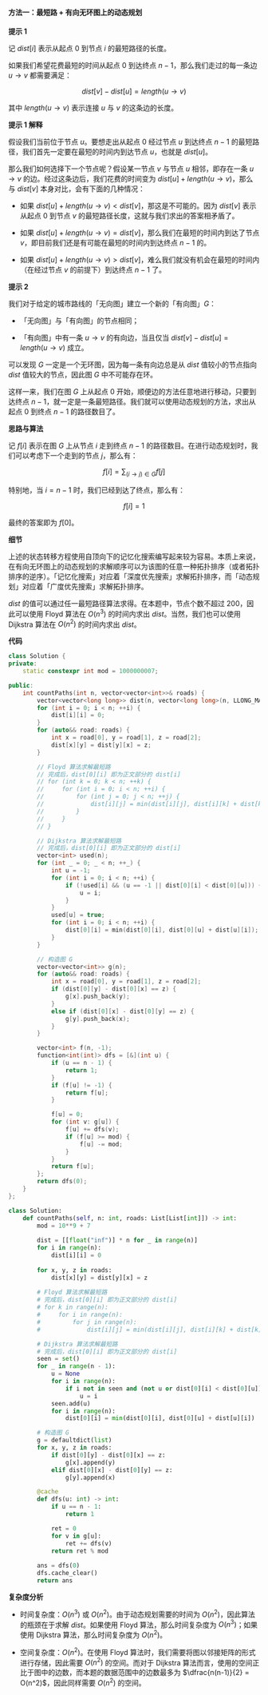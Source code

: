 #### 方法一：最短路 + 有向无环图上的动态规划

**提示 $1$**

记 $\textit{dist}[i]$ 表示从起点 $0$ 到节点 $i$ 的最短路径的长度。

如果我们希望花费最短的时间从起点 $0$ 到达终点 $n-1$，那么我们走过的每一条边 $u \to v$ 都需要满足：

$$
\textit{dist}[v] - \textit{dist}[u] = \textit{length}(u \to v)
$$

其中 $\textit{length}(u \to v)$ 表示连接 $u$ 与 $v$ 的这条边的长度。

**提示 $1$ 解释**

假设我们当前位于节点 $u$。要想走出从起点 $0$ 经过节点 $u$ 到达终点 $n-1$ 的最短路径，我们首先一定要在最短的时间内到达节点 $u$，也就是 $\textit{dist}[u]$。

那么我们如何选择下一个节点呢？假设某一节点 $v$ 与节点 $u$ 相邻，即存在一条 $u \to v$ 的边。经过这条边后，我们花费的时间变为 $\textit{dist}[u] + \textit{length}(u \to v)$，那么与 $\textit{dist}[v]$ 本身对比，会有下面的几种情况：

- 如果 $\textit{dist}[u] + \textit{length}(u \to v) < \textit{dist}[v]$，那这是不可能的。因为 $\textit{dist}[v]$ 表示从起点 $0$ 到节点 $v$ 的最短路径长度，这就与我们求出的答案相矛盾了。

- 如果 $\textit{dist}[u] + \textit{length}(u \to v) = \textit{dist}[v]$，那么我们在最短的时间内到达了节点 $v$，即目前我们还是有可能在最短的时间内到达终点 $n-1$ 的。

- 如果 $\textit{dist}[u] + \textit{length}(u \to v) > \textit{dist}[v]$，难么我们就没有机会在最短的时间内（在经过节点 $v$ 的前提下）到达终点 $n-1$ 了。

**提示 $2$**

我们对于给定的城市路线的「无向图」建立一个新的「有向图」$G$：

- 「无向图」与「有向图」的节点相同；

- 「有向图」中有一条 $u \to v$ 的有向边，当且仅当 $\textit{dist}[v] - \textit{dist}[u] = \textit{length}(u \to v)$ 成立。

可以发现 $G$ 一定是一个无环图，因为每一条有向边总是从 $\textit{dist}$ 值较小的节点指向 $\textit{dist}$ 值较大的节点，因此图 $G$ 中不可能存在环。

这样一来，我们在图 $G$ 上从起点 $0$ 开始，顺便边的方法任意地进行移动，只要到达终点 $n-1$，就一定是一条最短路径。我们就可以使用动态规划的方法，求出从起点 $0$ 到终点 $n-1$ 的路径数目了。

**思路与算法**

记 $f[i]$ 表示在图 $G$ 上从节点 $i$ 走到终点 $n-1$ 的路径数目。在进行动态规划时，我们可以考虑下一个走到的节点 $j$，那么有：

$$
f[i] = \sum_{(i \to j) \in G} f[j]
$$

特别地，当 $i=n-1$ 时，我们已经到达了终点，那么有：

$$
f[i] = 1
$$

最终的答案即为 $f[0]$。

**细节**

上述的状态转移方程使用自顶向下的记忆化搜索编写起来较为容易。本质上来说，在有向无环图上的动态规划的求解顺序可以为该图的任意一种拓扑排序（或者拓扑排序的逆序）。「记忆化搜索」对应着「深度优先搜索」求解拓扑排序，而「动态规划」对应着「广度优先搜索」求解拓扑排序。

$\textit{dist}$ 的值可以通过任一最短路径算法求得。在本题中，节点个数不超过 $200$，因此可以使用 $\text{Floyd}$ 算法在 $O(n^3)$ 的时间内求出 $\textit{dist}$。当然，我们也可以使用 $\text{Dijkstra}$ 算法在 $O(n^2)$ 的时间内求出 $\textit{dist}$。

**代码**

```C++ [sol1-C++]
class Solution {
private:
    static constexpr int mod = 1000000007;

public:
    int countPaths(int n, vector<vector<int>>& roads) {
        vector<vector<long long>> dist(n, vector<long long>(n, LLONG_MAX / 2));
        for (int i = 0; i < n; ++i) {
            dist[i][i] = 0;
        }
        for (auto&& road: roads) {
            int x = road[0], y = road[1], z = road[2];
            dist[x][y] = dist[y][x] = z;
        }

        // Floyd 算法求解最短路
        // 完成后，dist[0][i] 即为正文部分的 dist[i]
        // for (int k = 0; k < n; ++k) {
        //     for (int i = 0; i < n; ++i) {
        //         for (int j = 0; j < n; ++j) {
        //             dist[i][j] = min(dist[i][j], dist[i][k] + dist[k][j]);
        //         }
        //     }
        // }

        // Dijkstra 算法求解最短路
        // 完成后，dist[0][i] 即为正文部分的 dist[i]
        vector<int> used(n);
        for (int _ = 0; _ < n; ++_) {
            int u = -1;
            for (int i = 0; i < n; ++i) {
                if (!used[i] && (u == -1 || dist[0][i] < dist[0][u])) {
                    u = i;
                }
            }
            used[u] = true;
            for (int i = 0; i < n; ++i) {
                dist[0][i] = min(dist[0][i], dist[0][u] + dist[u][i]);
            }
        }

        // 构造图 G
        vector<vector<int>> g(n);
        for (auto&& road: roads) {
            int x = road[0], y = road[1], z = road[2];
            if (dist[0][y] - dist[0][x] == z) {
                g[x].push_back(y);
            }
            else if (dist[0][x] - dist[0][y] == z) {
                g[y].push_back(x);
            }
        }

        vector<int> f(n, -1);
        function<int(int)> dfs = [&](int u) {
            if (u == n - 1) {
                return 1;
            }
            if (f[u] != -1) {
                return f[u];
            }

            f[u] = 0;
            for (int v: g[u]) {
                f[u] += dfs(v);
                if (f[u] >= mod) {
                    f[u] -= mod;
                }
            }
            return f[u];
        };
        return dfs(0);
    }
};
```

```Python [sol1-Python3]
class Solution:
    def countPaths(self, n: int, roads: List[List[int]]) -> int:
        mod = 10**9 + 7
        
        dist = [[float("inf")] * n for _ in range(n)]
        for i in range(n):
            dist[i][i] = 0
        
        for x, y, z in roads:
            dist[x][y] = dist[y][x] = z
        
        # Floyd 算法求解最短路
        # 完成后，dist[0][i] 即为正文部分的 dist[i]
        # for k in range(n):
        #     for i in range(n):
        #         for j in range(n):
        #             dist[i][j] = min(dist[i][j], dist[i][k] + dist[k][j])

        # Dijkstra 算法求解最短路
        # 完成后，dist[0][i] 即为正文部分的 dist[i]
        seen = set()
        for _ in range(n - 1):
            u = None
            for i in range(n):
                if i not in seen and (not u or dist[0][i] < dist[0][u]):
                    u = i
            seen.add(u)
            for i in range(n):
                dist[0][i] = min(dist[0][i], dist[0][u] + dist[u][i])

        # 构造图 G
        g = defaultdict(list)
        for x, y, z in roads:
            if dist[0][y] - dist[0][x] == z:
                g[x].append(y)
            elif dist[0][x] - dist[0][y] == z:
                g[y].append(x)

        @cache
        def dfs(u: int) -> int:
            if u == n - 1:
                return 1

            ret = 0
            for v in g[u]:
                ret += dfs(v)
            return ret % mod
        
        ans = dfs(0)
        dfs.cache_clear()
        return ans
```

**复杂度分析**

- 时间复杂度：$O(n^3)$ 或 $O(n^2)$。由于动态规划需要的时间为 $O(n^2)$，因此算法的瓶颈在于求解 $\textit{dist}$。如果使用 $\text{Floyd}$ 算法，那么时间复杂度为 $O(n^3)$；如果使用 $\text{Dijkstra}$ 算法，那么时间复杂度为 $O(n^2)$。

- 空间复杂度：$O(n^2)$。在使用 $\text{Floyd}$ 算法时，我们需要将图以邻接矩阵的形式进行存储，因此需要 $O(n^2)$ 的空间。而对于 $\text{Dijkstra}$ 算法而言，使用的空间正比于图中的边数，而本题的数据范围中的边数最多为 $\dfrac{n(n-1)}{2} = O(n^2)$，因此同样需要 $O(n^2)$ 的空间。